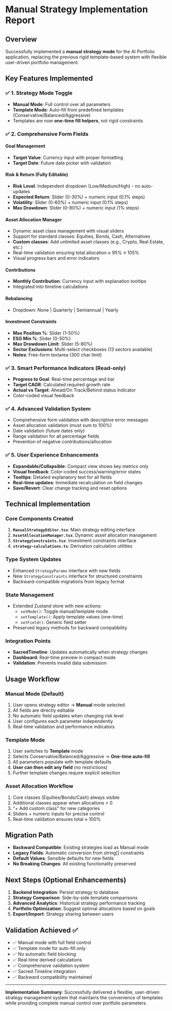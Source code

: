 # Manual Strategy Implementation Report

## Overview
Successfully implemented a **manual strategy mode** for the AI Portfolio application, replacing the previous rigid template-based system with flexible user-driven portfolio management.

## Key Features Implemented

### ✅ 1. Strategy Mode Toggle
- **Manual Mode**: Full control over all parameters
- **Template Mode**: Auto-fill from predefined templates (Conservative/Balanced/Aggressive)
- Templates are now **one-time fill helpers**, not rigid constraints

### ✅ 2. Comprehensive Form Fields

#### Goal Management
- **Target Value**: Currency input with proper formatting
- **Target Date**: Future date picker with validation

#### Risk & Return (Fully Editable)
- **Risk Level**: Independent dropdown (Low/Medium/High) - no auto-updates
- **Expected Return**: Slider (0-30%) + numeric input (0.1% steps)
- **Volatility**: Slider (0-60%) + numeric input (0.1% steps) 
- **Max Drawdown**: Slider (0-80%) + numeric input (1% steps)

#### Asset Allocation Manager
- Dynamic asset class management with visual sliders
- Support for standard classes: Equities, Bonds, Cash, Alternatives
- **Custom classes**: Add unlimited asset classes (e.g., Crypto, Real Estate, etc.)
- Real-time validation ensuring total allocation ≥ 95% ≤ 105%
- Visual progress bars and error indicators

#### Contributions
- **Monthly Contribution**: Currency input with explanation tooltips
- Integrated into timeline calculations

#### Rebalancing
- Dropdown: None | Quarterly | Semiannual | Yearly

#### Investment Constraints
- **Max Position %**: Slider (1-50%)
- **ESG Min %**: Slider (0-50%) 
- **Max Drawdown Limit**: Slider (5-80%)
- **Sector Exclusions**: Multi-select checkboxes (13 sectors available)
- **Notes**: Free-form textarea (300 char limit)

### ✅ 3. Smart Performance Indicators (Read-only)
- **Progress to Goal**: Real-time percentage and bar
- **Target CAGR**: Calculated required growth rate 
- **Actual vs Target**: Ahead/On Track/Behind status indicator
- Color-coded visual feedback

### ✅ 4. Advanced Validation System
- Comprehensive form validation with descriptive error messages
- Asset allocation validation (must sum to 100%)
- Date validation (future dates only)
- Range validation for all percentage fields
- Prevention of negative contributions/allocation

### ✅ 5. User Experience Enhancements
- **Expandable/Collapsible**: Compact view shows key metrics only
- **Visual feedback**: Color-coded success/warning/error states
- **Tooltips**: Detailed explanatory text for all fields
- **Real-time updates**: Immediate recalculation on field changes
- **Save/Revert**: Clear change tracking and reset options

## Technical Implementation

### Core Components Created
1. **`ManualStrategyEditor.tsx`**: Main strategy editing interface
2. **`AssetAllocationManager.tsx`**: Dynamic asset allocation management  
3. **`StrategyConstraints.tsx`**: Investment constraints interface
4. **`strategy-calculations.ts`**: Derivation calculation utilities

### Type System Updates
- Enhanced `StrategyParams` interface with new fields
- New `StrategyConstraints` interface for structured constraints
- Backward-compatible migrations from legacy format

### State Management
- Extended Zustand store with new actions:
  - `setMode()`: Toggle manual/template mode
  - `setTemplate()`: Apply template values (one-time)
  - `setField()`: Generic field setter
- Preserved legacy methods for backward compatibility

### Integration Points
- **SacredTimeline**: Updates automatically when strategy changes
- **Dashboard**: Real-time preview in compact mode
- **Validation**: Prevents invalid data submission

## Usage Workflow

### Manual Mode (Default)
1. User opens strategy editor → **Manual** mode selected
2. All fields are directly editable
3. No automatic field updates when changing risk level
4. User configures each parameter independently
5. Real-time validation and performance indicators

### Template Mode
1. User switches to **Template** mode
2. Selects Conservative/Balanced/Aggressive → **One-time auto-fill**
3. All parameters populate with template defaults
4. **User can then edit any field** (no restrictions)
5. Further template changes require explicit selection

### Asset Allocation Workflow
1. Core classes (Equities/Bonds/Cash) always visible
2. Additional classes appear when allocations > 0
3. "+ Add custom class" for new categories
4. Sliders + numeric inputs for precise control
5. Real-time validation ensures total ≈ 100%

## Migration Path
- **Backward Compatible**: Existing strategies load as Manual mode
- **Legacy Fields**: Automatic conversion from string[] constraints
- **Default Values**: Sensible defaults for new fields
- **No Breaking Changes**: All existing functionality preserved

## Next Steps (Optional Enhancements)
1. **Backend Integration**: Persist strategy to database
2. **Strategy Comparison**: Side-by-side template comparisons  
3. **Advanced Analytics**: Historical strategy performance tracking
4. **Portfolio Optimization**: Suggest optimal allocations based on goals
5. **Export/Import**: Strategy sharing between users

## Validation Achieved ✅
- ✅ Manual mode with full field control
- ✅ Template mode for auto-fill only  
- ✅ No automatic field blocking
- ✅ Real-time derived calculations
- ✅ Comprehensive validation system
- ✅ Sacred Timeline integration
- ✅ Backward compatibility maintained

---

**Implementation Summary**: Successfully delivered a flexible, user-driven strategy management system that maintains the convenience of templates while providing complete manual control over portfolio parameters.





